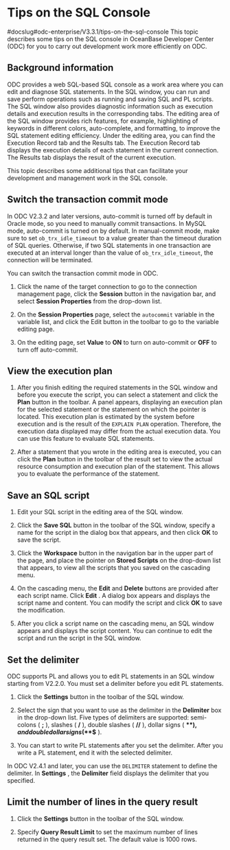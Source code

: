 Tips on the SQL Console 
============================================
#docslug#odc-enterprise/V3.3.1/tips-on-the-sql-console
This topic describes some tips on the SQL console in OceanBase Developer Center (ODC) for you to carry out development work more efficiently on ODC. 

Background information 
-------------------------------

ODC provides a web SQL-based SQL console as a work area where you can edit and diagnose SQL statements. In the SQL window, you can run and save perform operations such as running and saving SQL and PL scripts. The SQL window also provides diagnostic information such as execution details and execution results in the corresponding tabs. The editing area of the SQL window provides rich features, for example, highlighting of keywords in different colors, auto-complete, and formatting, to improve the SQL statement editing efficiency. Under the editing area, you can find the Execution Record tab and the Results tab. The Execution Record tab displays the execution details of each statement in the current connection. The Results tab displays the result of the current execution. 

This topic describes some additional tips that can facilitate your development and management work in the SQL console. 

Switch the transaction commit mode 
-------------------------------------------

In ODC V2.3.2 and later versions, auto-commit is turned off by default in Oracle mode, so you need to manually commit transactions. In MySQL mode, auto-commit is turned on by default. In manual-commit mode, make sure to set `ob_trx_idle_timeout` to a value greater than the timeout duration of SQL queries. Otherwise, if two SQL statements in one transaction are executed at an interval longer than the value of `ob_trx_idle_timeout`, the connection will be terminated. 

You can switch the transaction commit mode in ODC. 

1. Click the name of the target connection to go to the connection management page, click the **Session** button in the navigation bar, and select **Session Properties** from the drop-down list.

   

2. On the **Session Properties** page, select the `autocommit` variable in the variable list, and click the Edit button in the toolbar to go to the variable editing page.

   

3. On the editing page, set **Value** to **ON** to turn on auto-commit or **OFF** to turn off auto-commit.

   




View the execution plan 
--------------------------------

1. After you finish editing the required statements in the SQL window and before you execute the script, you can select a statement and click the **Plan** button in the toolbar. A panel appears, displaying an execution plan for the selected statement or the statement on which the pointer is located. This execution plan is estimated by the system before execution and is the result of the `EXPLAIN PLAN` operation. Therefore, the execution data displayed may differ from the actual execution data. You can use this feature to evaluate SQL statements.

   

2. After a statement that you wrote in the editing area is executed, you can click the **Plan** button in the toolbar of the result set to view the actual resource consumption and execution plan of the statement. This allows you to evaluate the performance of the statement.

   




Save an SQL script 
---------------------------

1. Edit your SQL script in the editing area of the SQL window.

   

2. Click the **Save SQL** button in the toolbar of the SQL window, specify a name for the script in the dialog box that appears, and then click **OK** to save the script.

   

3. Click the **Workspace** button in the navigation bar in the upper part of the page, and place the pointer on **Stored Scripts** on the drop-down list that appears, to view all the scripts that you saved on the cascading menu.

   

4. On the cascading menu, the **Edit** and **Delete** buttons are provided after each script name. Click **Edit** . A dialog box appears and displays the script name and content. You can modify the script and click **OK** to save the modification.

   

5. After you click a script name on the cascading menu, an SQL window appears and displays the script content. You can continue to edit the script and run the script in the SQL window.

   




Set the delimiter 
--------------------------

ODC supports PL and allows you to edit PL statements in an SQL window starting from V2.2.0. You must set a delimiter before you edit PL statements. 

1. Click the **Settings** button in the toolbar of the SQL window.

   

2. Select the sign that you want to use as the delimiter in the **Delimiter** box in the drop-down list. Five types of delimiters are supported: semi-colons ( **;** ), slashes ( **/** ), double slashes ( **//** ), dollar signs ( **$** ), and double dollar signs ( **$$** ).

   

3. You can start to write PL statements after you set the delimiter. After you write a PL statement, end it with the selected delimiter.

   




In ODC V2.4.1 and later, you can use the `DELIMITER` statement to define the delimiter. In **Settings** , the **Delimiter** field displays the delimiter that you specified. 

Limit the number of lines in the query result 
------------------------------------------------------

1. Click the **Settings** button in the toolbar of the SQL window.

   

2. Specify **Query Result Limit** to set the maximum number of lines returned in the query result set. The default value is 1000 rows.

   



